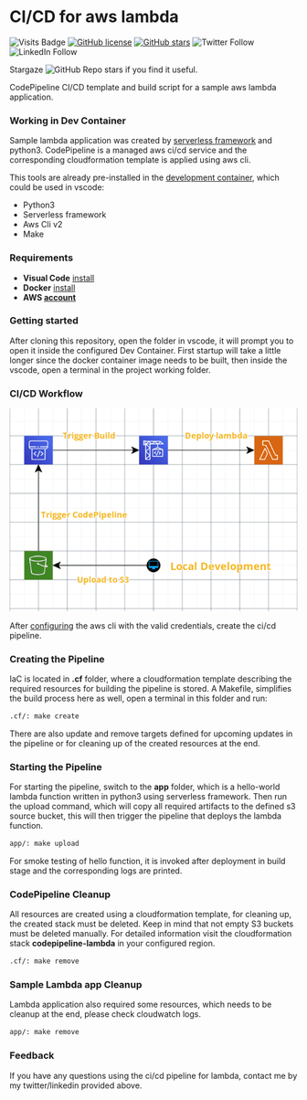 # CI/CD for aws lambda

![Visits Badge](https://badges.pufler.dev/visits/simorgh1/cd-lambda)
[![GitHub license](https://img.shields.io/github/license/simorgh1/cd-lambda)](https://github.com/simorgh1/cd-lambda/blob/master/LICENSE)
[![GitHub stars](https://img.shields.io/github/stars/simorgh1/cd-lambda)](https://github.com/simorgh1/cd-lambda/stargazers)
![Twitter Follow](https://img.shields.io/twitter/follow/bahrammaravandi?style=social)
![LinkedIn Follow](https://shields.io/badge/style-bahram.maravandi-black?logo=linkedin&label=LinkedIn&link=https://www.linkedin.com/in/bahram.maravandi)

Stargaze ![GitHub Repo stars](https://img.shields.io/github/stars/simorgh1/cd-lambda?style=social) if you find it useful.

CodePipeline CI/CD template and build script for a sample aws lambda application.

### Working in Dev Container

Sample lambda application was created by [serverless framework](https://www.serverless.com) and python3. CodePipeline is a managed aws ci/cd service and the corresponding cloudformation template is applied using aws cli.

This tools are already pre-installed in the [development container](https://microsoft.github.io/code-with-engineering-playbook/developer-experience/devcontainers/), which could be used in vscode:

- Python3
- Serverless framework
- Aws Cli v2
- Make

### Requirements

- **Visual Code** [install](https://code.visualstudio.com/Download)
- **Docker** [install](https://docs.docker.com/engine/install/)
- **AWS [account](https://aws.amazon.com)**

### Getting started

After cloning this repository, open the folder in vscode, it will prompt you to open it inside the configured Dev Container. First startup will take a little longer since the docker container image needs to be built, then inside the vscode, open a terminal in the project working folder.

### CI/CD Workflow

![Workflow](ci-cd-lambda.png)

After [configuring](https://docs.aws.amazon.com/cli/latest/userguide/cli-configure-quickstart.html) the aws cli with the valid credentials, create the ci/cd pipeline.

### Creating the Pipeline

IaC is located in **.cf** folder, where a cloudformation template describing the required resources for building the pipeline is stored. A Makefile, simplifies the build process here as well, open a terminal in this folder and run:

```bash
.cf/: make create
```

There are also update and remove targets defined for upcoming updates in the pipeline or for cleaning up of the created resources at the end.

### Starting the Pipeline

For starting the pipeline, switch to the **app** folder, which is a hello-world lambda function written in python3 using serverless framework. Then run the upload command, which will copy all required artifacts to the defined s3 source bucket, this will then trigger the pipeline that deploys the lambda function.

```bash
app/: make upload
```

For smoke testing of hello function, it is invoked after deployment in build stage and the corresponding logs are printed.

### CodePipeline Cleanup

All resources are created using a cloudformation template, for cleaning up, the created stack must be deleted. Keep in mind that not empty S3 buckets must be deleted manually. For detailed information visit the cloudformation stack **codepipeline-lambda** in your configured region.

```bash
.cf/: make remove
```

### Sample Lambda app Cleanup

Lambda application also required some resources, which needs to be cleanup at the end, please check cloudwatch logs.

```bash
app/: make remove
```

### Feedback

If you have any questions using the ci/cd pipeline for lambda, contact me by my twitter/linkedin provided above.
